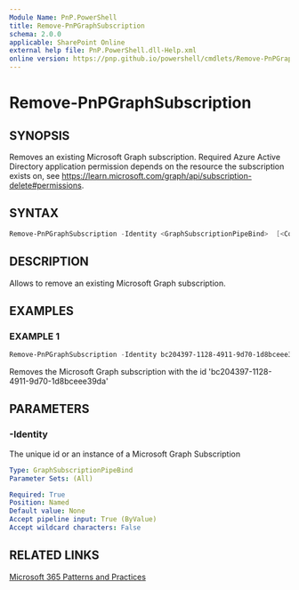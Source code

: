 ```yaml
---
Module Name: PnP.PowerShell
title: Remove-PnPGraphSubscription
schema: 2.0.0
applicable: SharePoint Online
external help file: PnP.PowerShell.dll-Help.xml
online version: https://pnp.github.io/powershell/cmdlets/Remove-PnPGraphSubscription.html
---
```

 
# Remove-PnPGraphSubscription

## SYNOPSIS
Removes an existing Microsoft Graph subscription. Required Azure Active Directory application permission depends on the resource the subscription exists on, see https://learn.microsoft.com/graph/api/subscription-delete#permissions.

## SYNTAX

```powershell
Remove-PnPGraphSubscription -Identity <GraphSubscriptionPipeBind>  [<CommonParameters>]
```

## DESCRIPTION

Allows to remove an existing Microsoft Graph subscription.

## EXAMPLES

### EXAMPLE 1
```powershell
Remove-PnPGraphSubscription -Identity bc204397-1128-4911-9d70-1d8bceee39da
```

Removes the Microsoft Graph subscription with the id 'bc204397-1128-4911-9d70-1d8bceee39da'

## PARAMETERS

### -Identity
The unique id or an instance of a Microsoft Graph Subscription

```yaml
Type: GraphSubscriptionPipeBind
Parameter Sets: (All)

Required: True
Position: Named
Default value: None
Accept pipeline input: True (ByValue)
Accept wildcard characters: False
```

## RELATED LINKS

[Microsoft 365 Patterns and Practices](https://aka.ms/m365pnp)

